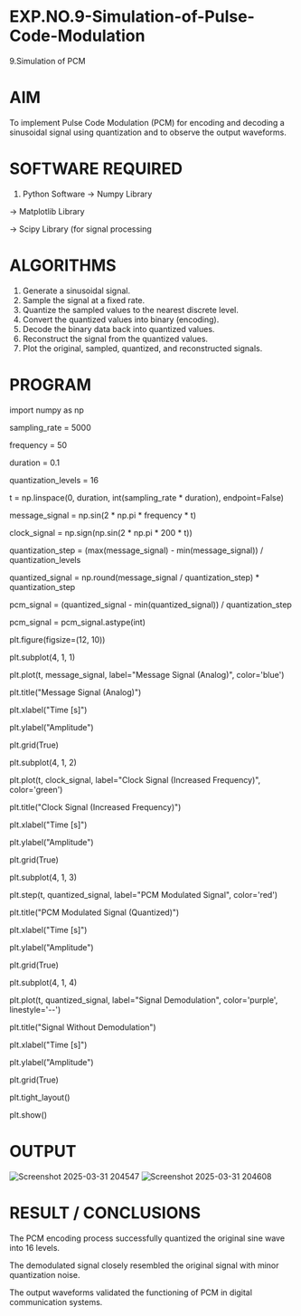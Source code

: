 # EXP.NO.9-Simulation-of-Pulse-Code-Modulation
9.Simulation of PCM

# AIM
To implement Pulse Code Modulation (PCM) for encoding and decoding a sinusoidal signal using quantization and to observe the output waveforms.

# SOFTWARE REQUIRED
1. Python Software
-> Numpy Library

-> Matplotlib Library

-> Scipy Library (for signal processing
# ALGORITHMS
1. Generate a sinusoidal signal.
2. Sample the signal at a fixed rate.
3. Quantize the sampled values to the nearest discrete level.
4. Convert the quantized values into binary (encoding).
5. Decode the binary data back into quantized values.
6. Reconstruct the signal from the quantized values.
7. Plot the original, sampled, quantized, and reconstructed signals.
# PROGRAM
import numpy as np

sampling_rate = 5000  

frequency = 50 

duration = 0.1  

quantization_levels = 16 

t = np.linspace(0, duration, int(sampling_rate * duration), endpoint=False)

message_signal = np.sin(2 * np.pi * frequency * t)

clock_signal = np.sign(np.sin(2 * np.pi * 200 * t))  

quantization_step = (max(message_signal) - min(message_signal)) / quantization_levels

quantized_signal = np.round(message_signal / quantization_step) * quantization_step

pcm_signal = (quantized_signal - min(quantized_signal)) / quantization_step

pcm_signal = pcm_signal.astype(int)

plt.figure(figsize=(12, 10))

plt.subplot(4, 1, 1)

plt.plot(t, message_signal, label="Message Signal (Analog)", color='blue')

plt.title("Message Signal (Analog)")

plt.xlabel("Time [s]")

plt.ylabel("Amplitude")

plt.grid(True)

plt.subplot(4, 1, 2)

plt.plot(t, clock_signal, label="Clock Signal (Increased Frequency)", color='green')

plt.title("Clock Signal (Increased Frequency)")

plt.xlabel("Time [s]")

plt.ylabel("Amplitude")


plt.grid(True)

plt.subplot(4, 1, 3)

plt.step(t, quantized_signal, label="PCM Modulated Signal", color='red')

plt.title("PCM Modulated Signal (Quantized)")

plt.xlabel("Time [s]")

plt.ylabel("Amplitude")

plt.grid(True)

plt.subplot(4, 1, 4)

plt.plot(t, quantized_signal, label="Signal Demodulation", color='purple', linestyle='--')

plt.title("Signal Without Demodulation")

plt.xlabel("Time [s]")

plt.ylabel("Amplitude")

plt.grid(True)

plt.tight_layout()

plt.show()

# OUTPUT
![Screenshot 2025-03-31 204547](https://github.com/user-attachments/assets/d4be2e28-5878-4104-b5f1-6885de9762ab)
![Screenshot 2025-03-31 204608](https://github.com/user-attachments/assets/8e7b00ce-80fc-4ca6-ba01-b3fec81b1a20)
 
# RESULT / CONCLUSIONS
The PCM encoding process successfully quantized the original sine wave into 16 levels.

The demodulated signal closely resembled the original signal with minor quantization noise.

The output waveforms validated the functioning of PCM in digital communication systems.
